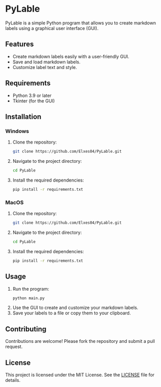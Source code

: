 # PyLable

PyLable is a simple Python program that allows you to create markdown labels using a graphical user interface (GUI).

## Features

- Create markdown labels easily with a user-friendly GUI.
- Save and load markdown labels.
- Customize label text and style.

## Requirements

- Python 3.9 or later
- Tkinter (for the GUI)

## Installation

### Windows

1. Clone the repository:
    ```sh
    git clone https://github.com/Elxes04/PyLable.git
    ```
2. Navigate to the project directory:
    ```sh
    cd PyLable
    ```
3. Install the required dependencies:
    ```sh
    pip install -r requirements.txt
    ```

### MacOS

1. Clone the repository:
    ```sh
    git clone https://github.com/Elxes04/PyLable.git
    ```
2. Navigate to the project directory:
    ```sh
    cd PyLable
    ```
3. Install the required dependencies:
    ```sh
    pip install -r requirements.txt
    ```

## Usage

1. Run the program:
    ```sh
    python main.py
    ```
2. Use the GUI to create and customize your markdown labels.
3. Save your labels to a file or copy them to your clipboard.

## Contributing

Contributions are welcome! Please fork the repository and submit a pull request.

## License

This project is licensed under the MIT License. See the [LICENSE](LICENSE) file for details.
